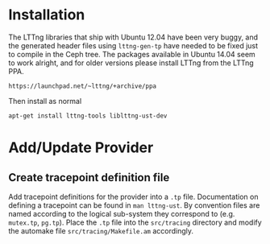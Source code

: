 Installation
============

The LTTng libraries that ship with Ubuntu 12.04 have been very buggy, and the
generated header files using `lttng-gen-tp` have needed to be fixed just to
compile in the Ceph tree. The packages available in Ubuntu 14.04 seem to work
alright, and for older versions please install LTTng from the LTTng PPA.

    https://launchpad.net/~lttng/+archive/ppa

Then install as normal

    apt-get install lttng-tools liblttng-ust-dev

Add/Update Provider
================

## Create tracepoint definition file

Add tracepoint definitions for the provider into a `.tp` file. Documentation
on defining a tracepoint can be found in `man lttng-ust`. By convention files
are named according to the logical sub-system they correspond to (e.g.
`mutex.tp`, `pg.tp`). Place the `.tp` file into the `src/tracing` directory
and modify the automake file `src/tracing/Makefile.am` accordingly.
